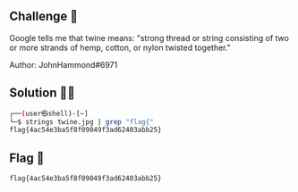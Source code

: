 ## Challenge 🧩

Google tells me that twine means: "strong thread or string consisting of two or more strands of hemp, cotton, or nylon twisted together."

Author: JohnHammond#6971 </br>

## Solution 🕵️‍♂️

```bash
┌──(user㉿shell)-[~]
└─$ strings twine.jpg | grep "flag{"        
flag{4ac54e3ba5f8f09049f3ad62403abb25}
```

## Flag 🚩

`flag{4ac54e3ba5f8f09049f3ad62403abb25}`
